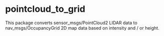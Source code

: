 # pointcloud_to_grid
This package converts sensor_msgs/PointCloud2 LIDAR data to nav_msgs/OccupancyGrid 2D map data based on intensity and / or height.
